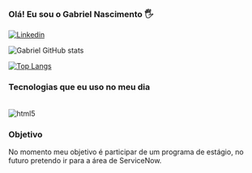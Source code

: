 
### Olá! Eu sou o Gabriel Nascimento 🖐️

[![Linkedin](https://img.shields.io/badge/LinkedIn-0077B5?style=for-the-badge&logo=linkedin&logoColor=white)](https://www.linkedin.com/in/gabriel-nascimento-348953223/)

![Gabriel GitHub stats](https://github-readme-stats.vercel.app/api?username=gabrielnasc04&show_icons=true&theme=radical)


[![Top Langs](https://github-readme-stats.vercel.app/api/top-langs/?username=gabrielnasc04&layout=donut)](https://github.com/gabrielnasc04/github-readme-stats)



### Tecnologias que eu uso no meu dia

<div style="display:inline_block"><br/>
    <img align="center" alt="html5" src="https://img.shields.io/badge/Python-14354C?style=for-the-badge&logo=python&logoColor=white" />
    </div>

### Objetivo

No momento meu objetivo é participar de um programa de estágio, no futuro pretendo ir para a área de ServiceNow.
